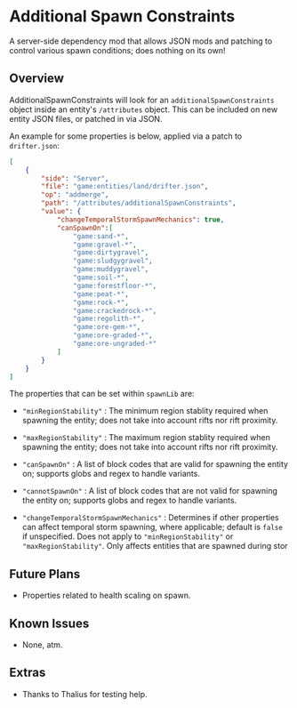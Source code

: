 Additional Spawn Constraints
=================

A server-side dependency mod that allows JSON mods and patching to control various spawn conditions; does nothing on its own!

Overview
--------

AdditionalSpawnConstraints will look for an `additionalSpawnConstraints` object inside an entity's `/attributes` object. This can be included on new entity JSON files, or patched in via JSON.

An example for some properties is below, applied via a patch to `drifter.json`:

```json
[
	{
		"side": "Server",
		"file": "game:entities/land/drifter.json",
		"op": "addmerge",
		"path": "/attributes/additionalSpawnConstraints",
		"value": {
			"changeTemporalStormSpawnMechanics": true,
			"canSpawnOn":[
				"game:sand-*",
				"game:gravel-*",
				"game:dirtygravel",
				"game:sludgygravel",
				"game:muddygravel",
				"game:soil-*",
				"game:forestfloor-*",
				"game:peat-*",
				"game:rock-*",
				"game:crackedrock-*",
				"game:regolith-*",
				"game:ore-gem-*",
				"game:ore-graded-*",
				"game:ore-ungraded-*"
			]
		}
	}
]
```

The properties that can be set within `spawnLib` are:

- `"minRegionStability"` : The minimum region stablity required when spawning the entity; does not take into account rifts nor rift proximity.

- `"maxRegionStability"` : The maximum region stablity required when spawning the entity; does not take into account rifts nor rift proximity.

- `"canSpawnOn"` : A list of block codes that are valid for spawning the entity on; supports globs and regex to handle variants.

- `"cannotSpawnOn"` : A list of block codes that are not valid for spawning the entity on; supports globs and regex to handle variants.

- `"changeTemporalStormSpawnMechanics"` : Determines if other properties can affect temporal storm spawning, where applicable; default is `false` if unspecified. Does not apply to `"minRegionStability"` or `"maxRegionStability"`. Only affects entities that are spawned during stor

Future Plans
--------

 - Properties related to health scaling on spawn.

Known Issues
--------

 - None, atm.

Extras
--------

 - Thanks to Thalius for testing help.
